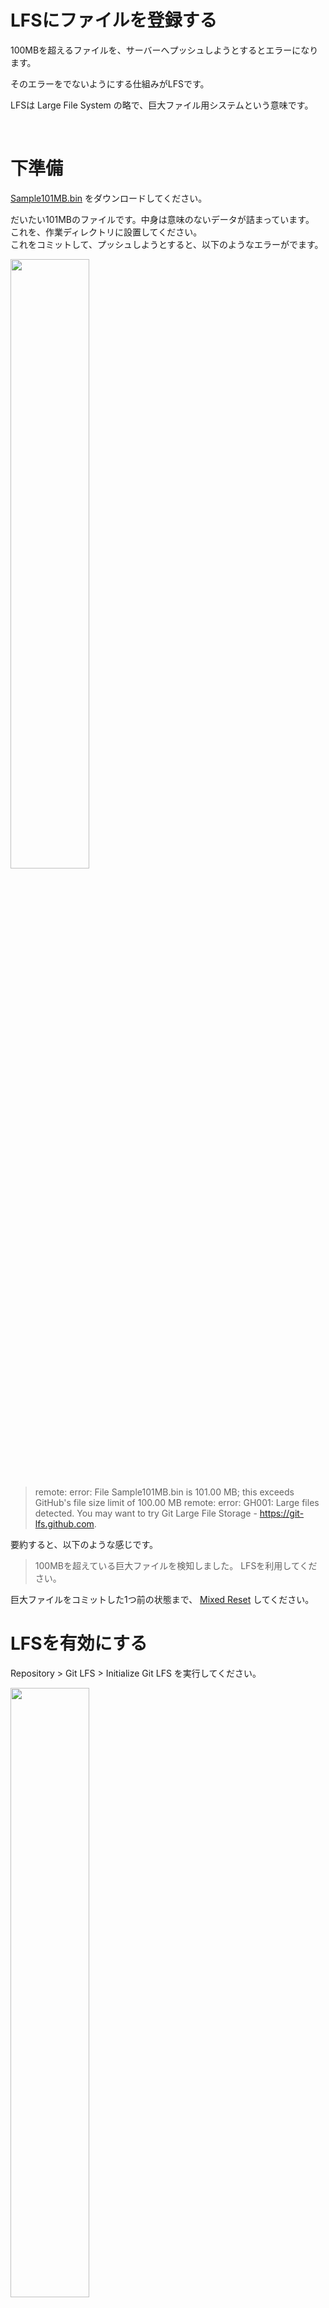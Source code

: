 # LFSにファイルを登録する

100MBを超えるファイルを、サーバーへプッシュしようとするとエラーになります。

そのエラーをでないようにする仕組みがLFSです。

LFSは Large File System の略で、巨大ファイル用システムという意味です。

<br>

# 下準備

[Sample101MB.bin](https://drive.google.com/file/d/1rD9HGFIvNc3W-dAJaAMNHKFgAjwKDcHg/view?usp=sharing) をダウンロードしてください。

だいたい101MBのファイルです。中身は意味のないデータが詰まっています。  
これを、作業ディレクトリに設置してください。  
これをコミットして、プッシュしようとすると、以下のようなエラーがでます。

<img src="images/1.png" width="50%" alt="" title="">

<br>

> remote: error: File Sample101MB.bin is 101.00 MB;
this exceeds GitHub's file size limit of 100.00 MB
remote: error: GH001: Large files detected.
You may want to try Git Large File Storage - https://git-lfs.github.com.

要約すると、以下のような感じです。

> 100MBを超えている巨大ファイルを検知しました。
LFSを利用してください。

巨大ファイルをコミットした1つ前の状態まで、 [Mixed Reset](../Github4/Github_4.md) してください。


# LFSを有効にする

Repository > Git LFS > Initialize Git LFS を実行してください。

<img src="images/2.png" width="50%" alt="" title="">

<br>

この作業はリポジトリ毎に必要となります！

Initialize Git LFS が見つからない場合は、すでにLFSが有効になっています！

# 巨大ファイルを設置する
Sample101MB.bin を 右クリック > LFS > Track ‘Sample101MB.bin’ をクリックします。

<img src="images/3.png" width="50%" alt="" title="">

<br>

すると、 .gitattributes というファイルが生成されます。

<img src="images/4.png" width="50%" alt="" title="">

<br>

.gitattributes というのは、LFSの設定ファイルです。

中身を見ると、 Sample101MB.bin が登録されていることがわかります。


<img src="images/5.png" width="50%" alt="" title="">

<br>

この .gitattributes のみをまずコミットしてください。

その次に、 Sample101MB.bin をコミットしてください。

Sample101MB.bin を .gitattributes よりも先にコミットしないようにご注意ください。

Sample101MB.bin と .gitattributes を同時にコミットするのは問題ありません。

# プッシュする
再びプッシュをしてみます。

今度は、問題なくプッシュできます！

# LFSに登録されているファイルを確認する

Forkの右上から Open in > View on GitHub で、リモートリポジトリのページを開きます。


<img src="images/6.png" width="50%" alt="" title="">

<br>

Sample101MB.bin をクリックします。

Stored with Git LFS と表記されています。

これは、このファイルがLFSに登録されているという証です！

<img src="images/7.png" width="50%" alt="" title="">

<br>

# LFSを利用しているリポジトリ一覧を確認する

GitHub右上の Settings をクリックします。


<img src="images/8.png" width="50%" alt="" title="">

<br>

左サイドバーの Billing and plans > Plans and usage をクリックします。

<img src="images/9.png" width="50%" alt="" title="">

<br>

下の方にスクロールして、 Git LFS Data > Storage をクリックします。

<img src="images/10.png" width="50%" alt="" title="">

<br>

すると、LFSを利用しているリポジトリの一覧が表示されました！

無料プランの場合、合計1GBまで利用できます。

課金している場合1GB以上利用できますが、費用を抑えるためにも、巨大ファイルを大量に登録しないようにしましょう！

# LFSからファイルを削除したい

GitHubのコストを削減するためにも、不要なファイルは削除すべきです。

しかし、LFSファイルの削除は、実はとても大変です。

# LFSからファイルを削除する
以下の作業が必要になります。

+ コミットの履歴を改ざんし、巨大ファイルのコミットをなかったことにする。
+ リポジトリのLFS機能を無効にする。
+ リポジトリを削除して再作成する。  

詳しい手順は[こちら](https://docs.github.com/ja/repositories/working-with-files/managing-large-files/removing-files-from-git-large-file-storage)などを参照してください。

<br>

# リポジトリを削除する
今回、リポジトリを削除することで、LFSも削除します。

LfsPractice リポジトリを削除しましょう！

GitHubのリポジトリのページの右上にある Settings をクリックします。


<img src="images/11.png" width="50%" alt="" title="">

<br>

一番下までスクロールし、 Danger Zone > Delete this repository をクリックします。

<img src="images/12.png" width="50%" alt="" title="">

<br>

表示にしたがって進め、リポジトリの名前をタイプして Delete this repository をクリックします。

GitHubのパスワードの入力を求められるので、入力します。

リポジトリ一覧ページに遷移したら、削除成功です！